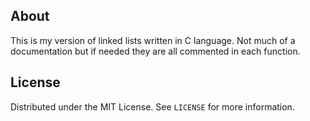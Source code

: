 ## About 
This is my version of linked lists written in C language.
Not much of a documentation but if needed they are all commented in each function.

<!-- LICENSE -->

## License

Distributed under the MIT License. See `LICENSE` for more information.
